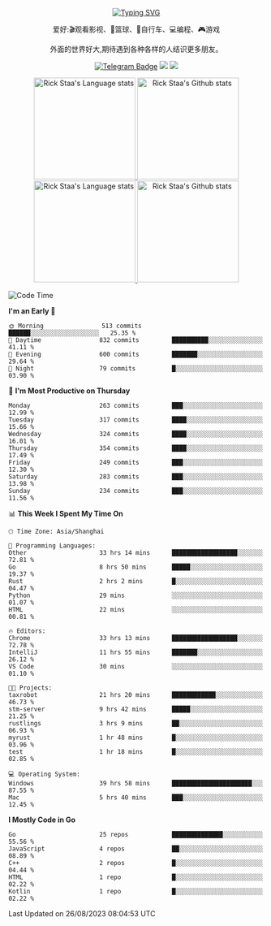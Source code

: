<div align="center"> 

[![Typing SVG](https://readme-typing-svg.herokuapp.com?size=25&duration=2500&color=eeeeee&vCenter=true&width=200&height=40&lines=Hi+there+%F0%9F%91%8B%F0%9F%8F%BB;I'm+DanBai)](https://git.io/typing-svg)

爱好:🎬观看影视、🏀篮球、🚴自行车、💻编程、🎮游戏

外面的世界好大,期待遇到各种各样的人结识更多朋友。

[![Telegram Badge](https://img.shields.io/badge/-Telegram-blue?style=flat&logo=Telegram&logoColor=white)](https://t.me/danbai9420) 
[![](https://img.shields.io/badge/-Blog-brightgreen?style=flat&logo=Blogger&logoColor=white)](https://p00q.cn)
[![](https://img.shields.io/badge/-Email-red?style=flat&logo=Mail.Ru&logoColor=white)](mailto:danbai@88.com)
</div>

<!-- Light Mode -->
<div align="center"> 
<a href="https://github.com/anuraghazra/github-readme-stats#gh-light-mode-only">
<img height=200 src="https://github-readme-stats.vercel.app/api/top-langs/?username=danbai225&layout=compact&langs_count=10&hide_border=1&role=OWNER,COLLABORATOR#gh-light-mode-only" alt="Rick Staa's Language stats" />
</a>
<a href="https://github.com/anuraghazra/github-readme-stats#gh-light-mode-only">
<img height=200 src="https://github-readme-stats.vercel.app/api?username=danbai225&show_icons=true&count_private=true&line_height=28&hide_border=1&include_all_commits=true&card_width=450&role=OWNER,COLLABORATOR&exclude_repo=github-readme-stats#gh-light-mode-only" alt="Rick Staa's Github stats" />
</a>
</div>

<!-- Dark Mode -->
<div align="center"> 
<a href="https://github.com/anuraghazra/github-readme-stats#gh-dark-mode-only">
<img height=200 src="https://github-readme-stats.vercel.app/api/top-langs/?username=danbai225&layout=compact&langs_count=10&hide_border=1&role=OWNER,COLLABORATOR&theme=github_dark#gh-dark-mode-only" alt="Rick Staa's Language stats" />
</a>
<a href="https://github.com/anuraghazra/github-readme-stats#gh-dark-mode-only">
<img height=200 src="https://github-readme-stats.vercel.app/api?username=danbai225&show_icons=true&count_private=true&line_height=28&hide_border=1&include_all_commits=true&card_width=450&role=OWNER,COLLABORATOR&exclude_repo=github-readme-stats&theme=github_dark#gh-dark-mode-only" alt="Rick Staa's Github stats" />
</a>
</div>

<!--START_SECTION:waka-->
![Code Time](http://img.shields.io/badge/Code%20Time-960%20hrs%2053%20mins-blue)

**I'm an Early 🐤** 

```text
🌞 Morning                513 commits         ██████░░░░░░░░░░░░░░░░░░░   25.35 % 
🌆 Daytime                832 commits         ██████████░░░░░░░░░░░░░░░   41.11 % 
🌃 Evening                600 commits         ███████░░░░░░░░░░░░░░░░░░   29.64 % 
🌙 Night                  79 commits          █░░░░░░░░░░░░░░░░░░░░░░░░   03.90 % 
```
📅 **I'm Most Productive on Thursday** 

```text
Monday                   263 commits         ███░░░░░░░░░░░░░░░░░░░░░░   12.99 % 
Tuesday                  317 commits         ████░░░░░░░░░░░░░░░░░░░░░   15.66 % 
Wednesday                324 commits         ████░░░░░░░░░░░░░░░░░░░░░   16.01 % 
Thursday                 354 commits         ████░░░░░░░░░░░░░░░░░░░░░   17.49 % 
Friday                   249 commits         ███░░░░░░░░░░░░░░░░░░░░░░   12.30 % 
Saturday                 283 commits         ███░░░░░░░░░░░░░░░░░░░░░░   13.98 % 
Sunday                   234 commits         ███░░░░░░░░░░░░░░░░░░░░░░   11.56 % 
```


📊 **This Week I Spent My Time On** 

```text
🕑︎ Time Zone: Asia/Shanghai

💬 Programming Languages: 
Other                    33 hrs 14 mins      ██████████████████░░░░░░░   72.81 % 
Go                       8 hrs 50 mins       █████░░░░░░░░░░░░░░░░░░░░   19.37 % 
Rust                     2 hrs 2 mins        █░░░░░░░░░░░░░░░░░░░░░░░░   04.47 % 
Python                   29 mins             ░░░░░░░░░░░░░░░░░░░░░░░░░   01.07 % 
HTML                     22 mins             ░░░░░░░░░░░░░░░░░░░░░░░░░   00.81 % 

🔥 Editors: 
Chrome                   33 hrs 13 mins      ██████████████████░░░░░░░   72.78 % 
IntelliJ                 11 hrs 55 mins      ███████░░░░░░░░░░░░░░░░░░   26.12 % 
VS Code                  30 mins             ░░░░░░░░░░░░░░░░░░░░░░░░░   01.10 % 

🐱‍💻 Projects: 
taxrobot                 21 hrs 20 mins      ████████████░░░░░░░░░░░░░   46.73 % 
stm-server               9 hrs 42 mins       █████░░░░░░░░░░░░░░░░░░░░   21.25 % 
rustlings                3 hrs 9 mins        ██░░░░░░░░░░░░░░░░░░░░░░░   06.93 % 
myrust                   1 hr 48 mins        █░░░░░░░░░░░░░░░░░░░░░░░░   03.96 % 
test                     1 hr 18 mins        █░░░░░░░░░░░░░░░░░░░░░░░░   02.85 % 

💻 Operating System: 
Windows                  39 hrs 58 mins      ██████████████████████░░░   87.55 % 
Mac                      5 hrs 40 mins       ███░░░░░░░░░░░░░░░░░░░░░░   12.45 % 
```

**I Mostly Code in Go** 

```text
Go                       25 repos            ██████████████░░░░░░░░░░░   55.56 % 
JavaScript               4 repos             ██░░░░░░░░░░░░░░░░░░░░░░░   08.89 % 
C++                      2 repos             █░░░░░░░░░░░░░░░░░░░░░░░░   04.44 % 
HTML                     1 repo              █░░░░░░░░░░░░░░░░░░░░░░░░   02.22 % 
Kotlin                   1 repo              █░░░░░░░░░░░░░░░░░░░░░░░░   02.22 % 
```




 Last Updated on 26/08/2023 08:04:53 UTC
<!--END_SECTION:waka-->
